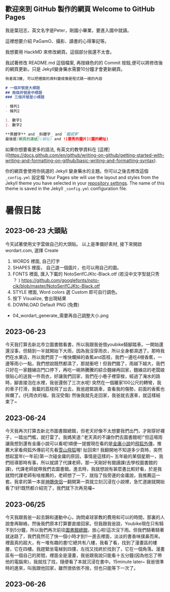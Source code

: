 ## 歡迎來到 GitHub 製作的網頁 Welcome to GitHub Pages

我是葉冠志，英文名字是Peter，剛國小畢業，要進入國中就讀。

這裡想要介紹 PaGamO、攝影、讀書的心得筆記等。

我想要用 HackMD 來修改網頁。這個部分我還不太會。

我試著修改 README.md 這個檔案, 再按綠色的的 Commit 按鈕,便可以將修改後的網頁更新。只是 Jekyll變身藥水需要10分鐘才會更新網頁。


```markdown
倒者寫3撇, 可以把裡面的資料變成像是程式碼一樣的內容

# 一個井號是大標題
## 兩個井號是中標題
### 三個井號是小標題

- 條列1
- 條列2

1. 數字1
2. 數字2

**黑體字** and _斜體字_ and `程式字`
最後是[網頁的連結](網址) and ![要秀的圖片](圖的網址)
```

如果你想要看更多的語法, 有英文的教學資料在 [這裡]((https://docs.github.com/en/github/writing-on-github/getting-started-with-writing-and-formatting-on-github/basic-writing-and-formatting-syntax).

你的網頁會使用你挑選的 Jekyll 變身藥水的主題。你可以之後去修改這個 `_config.yml` 設定檔
Your Pages site will use the layout and styles from the Jekyll theme you have selected in your [repository settings](https://github.com/yehpetertw/yehpetertw.github.io/settings/pages). The name of this theme is saved in the Jekyll `_config.yml` configuration file.

# 暑假日誌

## 2023-06-23 大頭貼
今天試著使用文字雲做自己的大頭貼。
以上是準備好素材, 接下來開啟 wordart.com, 選擇 Create
1. WORDS 裡面, 自己打字
2. SHAPES 裡面， 自己選一個圖片，也可以用自己的圖。
3. FONTS 裡面, 匯入下載的 NotoSerifCJKtc-Black.otf (若沒中文字型就只秀 ？ )
   https://github.com/googlefonts/noto-cjk/blob/master/NotoSerifCJKtc-Black.otf
4. STYLE 裡面, Word colors 選 Custom 即可自行調色。
5. 按下 Visualize, 會出現結果
6. DOWNLOAD Default PNG (免費)
- 04_wordart_generate_需要再自己調整大小.png

## 2023-06-23
今天我打算去新北市立圖書館看書，所以我跟我爸借youbike騎腳踏車。一開始還還沒事，但騎到一半就開始下大雨，因為我沒穿雨衣，所以全身都濕透了。那時我們在水果店，所以我們買了一堆快爛掉的香蕉and荔枝，我們一邊吃4根香蕉，一邊等雨小一點，我們想說既然都濕了，那就衝吧！但我們錯了，雨越下越大，我們只好在一家麵線店門口停下，再吃一碗熱騰騰的綜合麵線再回家，麵線店的老闆娘很貼心的送我一件雨衣，好讓我們回家，我們在小巷子裡穿梭，經過了淹水的路時，腳直接泡在水裡，我爸還倒了三次水呢! 突然在一個離家100公尺的轉彎，我的車子打滑，我載的荔枝飛了出去，我爸趕緊跳車，查看我的傷勢，前面的香蕉也摔爛了。(托雨衣的福，我沒受傷) 然後我就先走回家，我爸就去還車，就這樣結束了~

## 2023-06-24
今天我再次打算去新北市圖書館總館，但老天好像不太想要我們出門，才剛穿好襪子，一踏出門檻，就打雷了。我媽笑道:"老天真的不讓你們去圖書館呢!"但這場雨讓我想到還有金庸小說可以看呢!順便一提握現在看的是[金庸小說](https://zh.wikipedia.org/zh-tw/%E9%87%91%E5%BA%B8)的[飛狐外傳](https://zh.wikipedia.org/zh-tw/%E9%A3%9E%E7%8B%90%E5%A4%96%E4%BC%A0)，推薦大家看飛狐外傳前可先看[雪山飛狐](https://zh.wikipedia.org/zh-tw/%E9%9B%AA%E5%B1%B1%E9%A3%9E%E7%8B%90)喔! 扯回來!! 我翻開地不知道多少頁時，突然想起當年(一年前)第一次碰金庸的原因，事情是這樣的~ 五年級的某個星期一，我們班導那時有事，所以就請了代課老師，那一天剛好有閱讀課(去學校圖書館的課)，代課老師就帶我們去圖書館。進去時，我就想說有甚麼書比較好看，於是我就問代課老師有啥推薦的，老師想了一下，就指了指旁邊的金庸說，我推薦這一套。我拿的第一本是[神鵰俠侶](https://zh.wikipedia.org/zh-tw/%E7%A5%9E%E9%B5%B0%E4%BF%A0%E4%BE%B6)一翻開第一頁就立刻沉浸在小說裡，急忙道謝就開始看了!好!既然都介紹完了，我們就下次再見囉~

## 2023-06/25
今天我跟我爸一起去錦和運動中心，詢問桌球家教的費用和可以的時間，那裏的人說會再聯絡，然後我們原本打算要直接回家。但我跟我爸說，Youbike現在只有騎不到5分鐘，所以我們再次前往[圖書館總館](https://www.library.ntpc.gov.tw/)，放心啦!這次沒下雨。但我們騎著騎著就迷路了，我們竟然花了快一個小時才到!!一進去裡面，淡淡的書香味撲鼻而來。裡面真的超大，有一堆有趣的書!它總共有八樓，我看了看，找到了漫畫區的樓層，它在四樓。我趕緊坐電梯到四摟，左找又找終於找到了，它在一個角落。漫畫區有一個自己的房間，裡面全是漫畫，我爸跟我說只能看十五分鐘(因為他忘了帶他的電腦來)，我就找了找，隨便看了本就沉浸在書中。15minute later~ 我爸很準時的進來，叫我跟他回家，雖然很依依不捨，但也只能等下一次了。

## 2023-06-26

